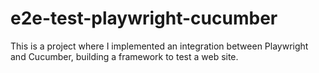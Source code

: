 # e2e-test-playwright-cucumber
This is a project where I implemented an integration between Playwright and Cucumber, building a framework to test a web site. 
